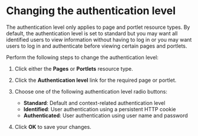 # Changing the authentication level


The authentication level only applies to page and portlet resource types. By default, the authentication level is set to standard but you may want all identified users to view information without having to log in or you may want users to log in and authenticate before viewing certain pages and portlets.

Perform the following steps to change the authentication level:

1.  Click either the **Pages** or **Portlets** resource type.

2.  Click the **Authentication level** link for the required page or portlet.

3.  Choose one of the following authentication level radio buttons:

    -   **Standard**: Default and context-related authentication level
    -   **Identified**: User authentication using a persistent HTTP cookie
    -   **Authenticated**: User authentication using user name and password
4.  Click **OK** to save your changes.


